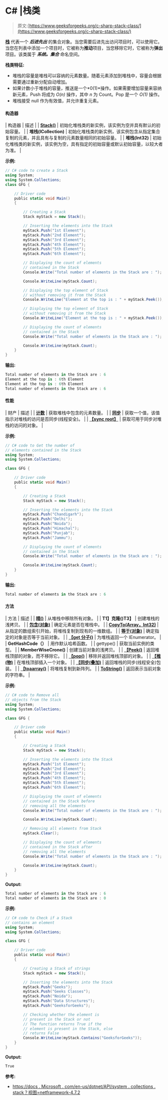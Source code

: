 # C# |栈类

> 原文:[https://www.geeksforgeeks.org/c-sharp-stack-class/](https://www.geeksforgeeks.org/c-sharp-stack-class/)

**[栈](https://www.geeksforgeeks.org/stack-data-structure/)** 代表一个 ***后进先出*** 的集合对象。当您需要后进先出访问项目时，可以使用它。当您在列表中添加一个项目时，它被称为**推动**项目，当您移除它时，它被称为**弹出**项目。该类属于 ***系统。集合*** 命名空间。

**栈类特征:**

*   堆栈的容量是堆栈可以容纳的元素数量。随着元素添加到堆栈中，容量会根据需要通过重新分配自动增加。
*   如果计数小于堆栈的容量，推送是一个*0(1)*操作。如果需要增加容量来容纳新元素，Push 将成为 *O(n)* 操作，其中 *n* 为 Count。Pop 是一个 *O(1)* 操作。
*   堆栈接受 null 作为有效值，并允许重复元素。

#### 构造器

| 构造器 | 描述 |
| **[Stack()](https://www.geeksforgeeks.org/c-sharp-how-to-create-a-stack/)** | 初始化堆栈类的新实例，该实例为空并具有默认的初始容量。 |
| **堆栈(ICollection)** | 初始化堆栈类的新实例，该实例包含从指定集合复制的元素，并且具有与复制的元素数量相同的初始容量。 |
| **堆栈(Int32)** | 初始化堆栈类的新实例，该实例为空，具有指定的初始容量或默认初始容量，以较大者为准。 |

**示例:**

```cs
// C# code to create a Stack
using System;
using System.Collections;
class GFG {

    // Driver code
    public static void Main()
    {

        // Creating a Stack
        Stack myStack = new Stack();

        // Inserting the elements into the Stack
        myStack.Push("1st Element");
        myStack.Push("2nd Element");
        myStack.Push("3rd Element");
        myStack.Push("4th Element");
        myStack.Push("5th Element");
        myStack.Push("6th Element");

        // Displaying the count of elements
        // contained in the Stack
        Console.Write("Total number of elements in the Stack are : ");

        Console.WriteLine(myStack.Count);

        // Displaying the top element of Stack
        // without removing it from the Stack
        Console.WriteLine("Element at the top is : " + myStack.Peek());

        // Displaying the top element of Stack
        // without removing it from the Stack
        Console.WriteLine("Element at the top is : " + myStack.Peek());

        // Displaying the count of elements
        // contained in the Stack
        Console.Write("Total number of elements in the Stack are : ");

        Console.WriteLine(myStack.Count);
    }
}
```

**输出:**

```cs
Total number of elements in the Stack are : 6
Element at the top is : 6th Element
Element at the top is : 6th Element
Total number of elements in the Stack are : 6

```

#### 性能

| 财产 | 描述 |
| **[计数](https://www.geeksforgeeks.org/stack-count-property-in-c-sharp/)** | 获取堆栈中包含的元素数量。 |
| **[同步](https://www.geeksforgeeks.org/stack-issynchronized-property-in-c-sharp/)** | 获取一个值，该值指示对堆栈的访问是否同步(线程安全)。 |
| **[【sync root】](https://www.geeksforgeeks.org/how-to-get-synchronize-access-to-the-stack-in-c-sharp/)** | 获取可用于同步对堆栈的访问的对象。 |

**示例:**

```cs
// C# code to Get the number of
// elements contained in the Stack
using System;
using System.Collections;

class GFG {

    // Driver code
    public static void Main()
    {

        // Creating a Stack
        Stack myStack = new Stack();

        // Inserting the elements into the Stack
        myStack.Push("Chandigarh");
        myStack.Push("Delhi");
        myStack.Push("Noida");
        myStack.Push("Himachal");
        myStack.Push("Punjab");
        myStack.Push("Jammu");

        // Displaying the count of elements
        // contained in the Stack
        Console.Write("Total number of elements in the Stack are : ");

        Console.WriteLine(myStack.Count);
    }
}
```

**输出:**

```cs
Total number of elements in the Stack are : 6

```

#### 方法

| 方法 | 描述 |
| **[晴()](https://www.geeksforgeeks.org/stack-clear-method-in-c-sharp/)** | 从堆栈中移除所有对象。 |
| **T1】克隆()T3】** | 创建堆栈的浅拷贝。 |
| **[包含(对象)](https://www.geeksforgeeks.org/stack-contains-method-in-c-sharp/)** | 确定元素是否在堆栈中。 |
| **[CopyTo(Array，Int32)](https://www.geeksforgeeks.org/stack-copyto-method-in-c-sharp/)** | 从指定的数组索引开始，将堆栈复制到现有的一维数组。 |
| **[等于(对象)](https://www.geeksforgeeks.org/stack-equals-method-in-c-sharp/)** | 确定指定的对象是否等于当前对象。 |
| **[【get 分子()](https://www.geeksforgeeks.org/stack-getenumerator-method-in-c-sharp/)** | 为堆栈返回一个 IEnumerator。 |
| **GetHashCode（）** | 用作默认哈希函数。 |
| gettype() | 获取当前实例的类型。 |
| **MemberWiseCrone()** | 创建当前对象的浅拷贝。 |
| **[【Peek()](https://www.geeksforgeeks.org/stack-peek-method-in-c-sharp/)** | 返回堆栈顶部的对象，而不移除它。 |
| **[【pop()](https://www.geeksforgeeks.org/stack-pop-method-in-c-sharp/)** | 移除并返回堆栈顶部的对象。 |
| **[【推(物)](https://www.geeksforgeeks.org/stack-push-method-in-c-sharp/)** | 在堆栈顶部插入一个对象。 |
| **[【同步(叠加)](https://www.geeksforgeeks.org/stack-synchronized-method-in-c-sharp/)** | 返回堆栈的同步(线程安全)包装。 |
| **[【toaarray()](https://www.geeksforgeeks.org/stack-toarray-method-in-c-sharp/)** | 将堆栈复制到新阵列。 |
| **[ToString()](https://www.geeksforgeeks.org/stack-tostring-method-in-c-sharp-with-examples/)** | 返回表示当前对象的字符串。 |

**示例:**

```cs
// C# code to Remove all
// objects from the Stack
using System;
using System.Collections;

class GFG {

    // Driver code
    public static void Main()
    {

        // Creating a Stack 
        Stack myStack = new Stack();

        // Inserting the elements into the Stack
        myStack.Push("1st Element");
        myStack.Push("2nd Element");
        myStack.Push("3rd Element");
        myStack.Push("4th Element");
        myStack.Push("5th Element");
        myStack.Push("6th Element");

        // Displaying the count of elements
        // contained in the Stack before
        // removing all the elements
        Console.Write("Total number of elements in the Stack are : ");

        Console.WriteLine(myStack.Count);

        // Removing all elements from Stack
        myStack.Clear();

        // Displaying the count of elements
        // contained in the Stack after
        // removing all the elements
        Console.Write("Total number of elements in the Stack are : ");

        Console.WriteLine(myStack.Count);
    }
}
```

**Output:**

```cs
Total number of elements in the Stack are : 6
Total number of elements in the Stack are : 0

```

**示例:**

```cs
// C# code to Check if a Stack
// contains an element
using System;
using System.Collections;

class GFG {

    // Driver code
    public static void Main()
    {

        // Creating a Stack of strings
        Stack myStack = new Stack();

        // Inserting the elements into the Stack
        myStack.Push("Geeks");
        myStack.Push("Geeks Classes");
        myStack.Push("Noida");
        myStack.Push("Data Structures");
        myStack.Push("GeeksforGeeks");

        // Checking whether the element is
        // present in the Stack or not
        // The function returns True if the
        // element is present in the Stack, else
        // returns False
        Console.WriteLine(myStack.Contains("GeeksforGeeks"));
    }
}
```

**Output:**

```cs
True

```

**参考:**

*   [https://docs . Microsoft . com/en-us/dotnet/API/system . collections . stack？视图=netframework-4.7.2](https://docs.microsoft.com/en-us/dotnet/api/system.collections.stack?view=netframework-4.7.2)